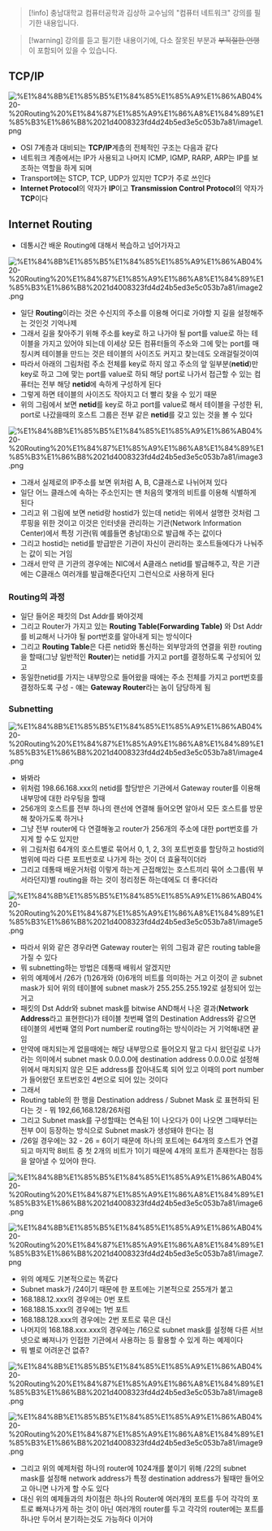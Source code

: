 > [!info] 충남대학교 컴퓨터공학과 김상하 교수님의 "컴퓨터 네트워크" 강의를 필기한 내용입니다.

> [!warning] 강의를 듣고 필기한 내용이기에, 다소 잘못된 부분과 ~~부적절한 언행~~ 이 포함되어 있을 수 있습니다.

## TCP/IP

![%E1%84%8B%E1%85%B5%E1%84%85%E1%85%A9%E1%86%AB04%20-%20Routing%20%E1%84%87%E1%85%A9%E1%86%A8%E1%84%89%E1%85%B3%E1%86%B8%2021d4008323fd4d24b5ed3e5c053b7a81/image1.png](comnet.fall.2021.cse.cnu.ac.kr/images/04_21d4008323fd4d24b5ed3e5c053b7a81/image1.png)

- OSI 7계층과 대비되는 **TCP/IP**계층의 전체적인 구조는 다음과 같다
- 네트워크 계층에서는 IP가 사용되고 나머지 ICMP, IGMP, RARP, ARP는 IP를 보조하는 역할을 하게 되며
- Transport에는 STCP, TCP, UDP가 있지만 TCP가 주로 쓰인다
- **Internet Protocol**의 약자가 **IP**이고 **Transmission Control Protocol**의 약자가 **TCP**이다

## Internet Routing

- 데통시간 배운 Routing에 대해서 복습하고 넘어가자고

![%E1%84%8B%E1%85%B5%E1%84%85%E1%85%A9%E1%86%AB04%20-%20Routing%20%E1%84%87%E1%85%A9%E1%86%A8%E1%84%89%E1%85%B3%E1%86%B8%2021d4008323fd4d24b5ed3e5c053b7a81/image2.png](comnet.fall.2021.cse.cnu.ac.kr/images/04_21d4008323fd4d24b5ed3e5c053b7a81/image2.png)

- 일단 **Routing**이라는 것은 수신지의 주소를 이용해 어디로 가야할 지 길을 설정해주는 것인것 기억나제
- 그래서 길을 찾아주기 위해 주소를 key로 하고 나가야 될 port를 value로 하는 테이블을 가지고 있어야 되는데 이세상 모든 컴퓨터들의 주소와 그에 맞는 port를 매칭시켜 테이블을 만드는 것은 테이블의 사이즈도 커지고 찾는데도 오래걸릴것이여
- 따라서 아래의 그림처럼 주소 전체를 key로 하지 않고 주소의 앞 일부분(**netid**)만 key로 하고 그에 맞는 port를 value로 하되 해당 port로 나가서 접근할 수 있는 컴퓨터는 전부 해당 **netid**에 속하게 구성하게 된다
- 그렇게 하면 테이블의 사이즈도 작아지고 더 빨리 찾을 수 있기 때문
- 위의 그림에서 보면 **netid**를 key로 하고 port를 value로 해서 테이블을 구성한 뒤, port로 나갔을때의 호스트 그룹은 전부 같은 **netid**를 갖고 있는 것을 볼 수 있다

![%E1%84%8B%E1%85%B5%E1%84%85%E1%85%A9%E1%86%AB04%20-%20Routing%20%E1%84%87%E1%85%A9%E1%86%A8%E1%84%89%E1%85%B3%E1%86%B8%2021d4008323fd4d24b5ed3e5c053b7a81/image3.png](comnet.fall.2021.cse.cnu.ac.kr/images/04_21d4008323fd4d24b5ed3e5c053b7a81/image3.png)

- 그래서 실제로의 IP주소를 보면 위처럼 A, B, C클래스로 나뉘어져 있다
- 일단 어느 클래스에 속하는 주소인지는 맨 처음의 몇개의 비트를 이용해 식별하게 된다
- 그리고 위 그림에 보면 netid랑 hostid가 있는데 netid는 위에서 설명한 것처럼 그루핑을 위한 것이고 이것은 인터넷을 관리하는 기관(Network Information Center)에서 특정 기관(뭐 예를들면 충남대)으로 발급해 주는 값이다
- 그리고 hostid는 netid를 받급받은 기관이 자신이 관리하는 호스트들에다가 나눠주는 값이 되는 거임
- 그래서 만약 큰 기관의 경우에는 NIC에서 A클래스 netid를 발급해주고, 작은 기관에는 C클래스 여러개를 발급해준다던지 그런식으로 사용하게 된다

### Routing의 과정

- 일단 들어온 패킷의 Dst Addr를 봐야것제
- 그리고 Router가 가지고 있는 **Routing Table(Forwarding Table)** 와 Dst Addr를 비교해서 나가야 될 port번호를 알아내게 되는 방식이다
- 그리고 **Routing Table**은 다른 netid와 통신하는 외부망과의 연결을 위한 routing을 할때(그냥 일반적인 **Router**)는 netid를 가지고 port를 결정하도록 구성되어 있고
- 동일한netid를 가지는 내부망으로 들어왔을 때에는 주소 전체를 가지고 port번호를 결정하도록 구성 - 얘는 **Gateway Router**라는 놈이 담당하게 됨

### Subnetting

![%E1%84%8B%E1%85%B5%E1%84%85%E1%85%A9%E1%86%AB04%20-%20Routing%20%E1%84%87%E1%85%A9%E1%86%A8%E1%84%89%E1%85%B3%E1%86%B8%2021d4008323fd4d24b5ed3e5c053b7a81/image4.png](comnet.fall.2021.cse.cnu.ac.kr/images/04_21d4008323fd4d24b5ed3e5c053b7a81/image4.png)

- 봐봐라
- 위처럼 198.66.168.xxx의 netid를 할당받은 기관에서 Gateway router를 이용해 내부망에 대한 라우팅을 할때
- 256개의 호스트를 전부 하나의 랜선에 연결해 들어오면 알아서 모든 호스트를 방문해 찾아가도록 하거나
- 그냥 전부 router에 다 연결해놓고 router가 256개의 주소에 대한 port번호를 가지게 할 수도 있지만
- 위 그림처럼 64개의 호스트별로 묶어서 0, 1, 2, 3의 포트번호를 할당하고 hostid의 범위에 따라 다른 포트번호로 나가게 하는 것이 더 효율적이더라
- 그리고 데통때 배운거처럼 이렇게 하는게 근접해있는 호스트끼리 묶어 소그룹(뭐 부서라던지)별 routing을 하는 것이 정리정돈 하는데에도 더 좋다더라

![%E1%84%8B%E1%85%B5%E1%84%85%E1%85%A9%E1%86%AB04%20-%20Routing%20%E1%84%87%E1%85%A9%E1%86%A8%E1%84%89%E1%85%B3%E1%86%B8%2021d4008323fd4d24b5ed3e5c053b7a81/image5.png](comnet.fall.2021.cse.cnu.ac.kr/images/04_21d4008323fd4d24b5ed3e5c053b7a81/image5.png)

- 따라서 위와 같은 경우라면 Gateway router는 위의 그림과 같은 routing table을 가질 수 있다
- 뭐 subnetting하는 방법은 데통때 배워서 알겠지만
- 위의 예제에서 /26가 (1)26개와 (0)6개의 비트를 의미하는 거고 이것이 곧 subnet mask가 되어 위의 테이블에 subnet mask가 255.255.255.192로 설정되어 있는 거고
- 패킷의 Dst Addr와 subnet mask를 bitwise AND해서 나온 결과(**Network Address**라고 표현한다)가 테이블 첫번째 열의 Destination Address와 같으면 테이블의 세번째 열의 Port number로 routing하는 방식이라는 거 기억해내면 끝임
- 만약에 매치되는게 없을때에는 해당 내부망으로 들어오지 말고 다시 왔던길로 나가라는 의미에서 subnet mask 0.0.0.0에 destination address 0.0.0.0로 설정해 위에서 매치되지 않은 모든 address를 잡아내도록 되어 있고 이때의 port number가 들어왔던 포트번호인 4번으로 되어 있는 것이다
- 그래서
- Routing table의 한 행을 Destination address / Subnet Mask 로 표현하되 된다는 것 - 뭐 192,66,168.128/26처럼
- 그리고 Subnet mask를 구성할때는 연속된 1이 나오다가 0이 나오면 그때부터는 전부 0이 등장하는 방식으로 Subnet mask가 생성돼야 한다는 점
- /26일 경우에는 32 - 26 = 6이기 때문에 하나의 포트에는 64개의 호스트가 연결되고 마지막 8비트 중 첫 2개의 비트가 1이기 때문에 4개의 포트가 존재한다는 점등을 알아낼 수 있어야 한다.

![%E1%84%8B%E1%85%B5%E1%84%85%E1%85%A9%E1%86%AB04%20-%20Routing%20%E1%84%87%E1%85%A9%E1%86%A8%E1%84%89%E1%85%B3%E1%86%B8%2021d4008323fd4d24b5ed3e5c053b7a81/image6.png](comnet.fall.2021.cse.cnu.ac.kr/images/04_21d4008323fd4d24b5ed3e5c053b7a81/image6.png)

![%E1%84%8B%E1%85%B5%E1%84%85%E1%85%A9%E1%86%AB04%20-%20Routing%20%E1%84%87%E1%85%A9%E1%86%A8%E1%84%89%E1%85%B3%E1%86%B8%2021d4008323fd4d24b5ed3e5c053b7a81/image7.png](comnet.fall.2021.cse.cnu.ac.kr/images/04_21d4008323fd4d24b5ed3e5c053b7a81/image7.png)

- 위의 예제도 기본적으로는 똑같다
- Subnet mask가 /24이기 때문에 한 포트에는 기본적으로 255개가 붙고
- 168.188.12.xxx의 경우에는 0번 포트
- 168.188.15.xxx의 경우에는 1번 포트
- 168.188.128.xxx의 경우에는 2번 포트로 묶은 대신
- 나머지의 168.188.xxx.xxx의 경우에는 /16으로 subnet mask를 설정해 다른 서브넷으로 빠져나가 인접한 기관에서 사용하는 등 활용할 수 있게 하는 예제이다
- 뭐 별로 어려운건 없쥬?

![%E1%84%8B%E1%85%B5%E1%84%85%E1%85%A9%E1%86%AB04%20-%20Routing%20%E1%84%87%E1%85%A9%E1%86%A8%E1%84%89%E1%85%B3%E1%86%B8%2021d4008323fd4d24b5ed3e5c053b7a81/image8.png](comnet.fall.2021.cse.cnu.ac.kr/images/04_21d4008323fd4d24b5ed3e5c053b7a81/image8.png)

![%E1%84%8B%E1%85%B5%E1%84%85%E1%85%A9%E1%86%AB04%20-%20Routing%20%E1%84%87%E1%85%A9%E1%86%A8%E1%84%89%E1%85%B3%E1%86%B8%2021d4008323fd4d24b5ed3e5c053b7a81/image9.png](comnet.fall.2021.cse.cnu.ac.kr/images/04_21d4008323fd4d24b5ed3e5c053b7a81/image9.png)

- 그리고 위의 예제처럼 하나의 router에 1024개를 붙이기 위해 /22의 subnet mask를 설정해 network address가 특정 destination address가 될때만 들어오고 아니면 나가게 할 수도 있다
- 대신 위의 예제들과의 차이점은 하나의 Router에 여러개의 포트를 두어 각각의 포트로 빠져나가게 하는 것이 아닌 여러개의 router를 두고 각각의 router에는 포트를 하나만 두어서 분기하는것도 가능하다 이거야